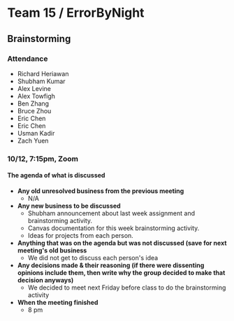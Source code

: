 # Team 15 / ErrorByNight
## Brainstorming
### Attendance
- Richard Heriawan
- Shubham Kumar
- Alex Levine
- Alex Towfigh
- Ben Zhang
- Bruce Zhou
- Eric Chen
- Eric Chen
- Usman Kadir
- Zach Yuen
​
### 10/12, 7:15pm, Zoom
  
#### The agenda of what is discussed
- **Any old unresolved business from the previous meeting**
    - N/A
- **Any new business to be discussed**
    - Shubham announcement about last week assignment and brainstorming activity. 
    - Canvas documentation for this week brainstorming activity. 
    - Ideas for projects from each person. 
- **Anything that was on the agenda but was not discussed (save for next meeting's old business**
    - We did not get to discuss each person's idea
- **Any decisions made & their reasoning (if there were dissenting opinions include them, then write why the group decided to make that decision anyways)**
    - We decided to meet next Friday before class to do the brainstorming activity
- **When the meeting finished**
    - 8 pm